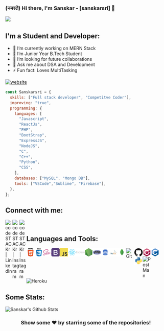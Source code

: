 ### (नमस्ते) Hi there, I'm Sanskar - [sanskarsri] 👋

<img src="https://raw.githubusercontent.com/halfrost/halfrost/master/icons/header_.png"/>

## I'm a Student and Developer:

- 🔭 I’m currently working on MERN Stack
- 🌱 I’m Junior Year B.Tech Student
- 👯 I’m looking for future collaborations
- 💬 Ask me about DSA and Development
- ⚡ Fun fact: Loves MultiTasking

[![website](https://img.shields.io/website?label=sanskarsri&style=for-the-badge&url=https%3A%2F%2Fcodestackr.com)](https://sanskar-sri.herokuapp.com/)

```javascript
const Sanskarsri = {
  skills: ["Full stack developer", "Competitve Coder"],
  improving: "true",
  programming: {
    languages: [
      "Javascript",
      "ReactJs",
      "PHP",
      "BootStrap",
      "ExpressJS",
      "NodeJS",
      "C",
      "C++",
      "Python",
      "CSS",
    ],
    databases: ["MySQL", "Mongo DB"],
    tools: ["VSCode","Sublime", "Firebase"],
  },
};
```

## Connect with me:

[<img align="left" alt="codeSTACKr | LinkedIn" width="22px" src="https://cdn.jsdelivr.net/npm/simple-icons@v3/icons/linkedin.svg" />][linkedin]
[<img align="left" alt="codeSTACKr | Instagram" width="22px" src="https://cdn.jsdelivr.net/npm/simple-icons@v3/icons/instagram.svg" />][instagram]
[<img align="left" alt="codeSTACKr | Instagram" width="22px" src="https://cdn.jsdelivr.net/npm/simple-icons@v3/icons/gmail.svg" />][email]

<br />

## Languages and Tools:

<img align="left" alt="HTML5" width="26px" src="https://raw.githubusercontent.com/github/explore/80688e429a7d4ef2fca1e82350fe8e3517d3494d/topics/html/html.png" />
<img align="left" alt="CSS3" width="26px" src="https://raw.githubusercontent.com/github/explore/80688e429a7d4ef2fca1e82350fe8e3517d3494d/topics/css/css.png" />
<img align="left" alt="Sass" width="26px" src="https://raw.githubusercontent.com/github/explore/80688e429a7d4ef2fca1e82350fe8e3517d3494d/topics/sass/sass.png" />
<img align="left" alt="Bootstrap" width="26px" src="https://raw.githubusercontent.com/github/explore/80688e429a7d4ef2fca1e82350fe8e3517d3494d/topics/bootstrap/bootstrap.png" />
<img align="left" alt="JavaScript" width="26px" src="https://raw.githubusercontent.com/github/explore/80688e429a7d4ef2fca1e82350fe8e3517d3494d/topics/javascript/javascript.png" />
<img align="left" alt="React" width="26px" src="https://raw.githubusercontent.com/github/explore/80688e429a7d4ef2fca1e82350fe8e3517d3494d/topics/react/react.png" />
<img align='left' alt='ExpressJS' width="26px" src="https://raw.githubusercontent.com/github/explore/80688e429a7d4ef2fca1e82350fe8e3517d3494d/topics/express/express.png" />
<img align="left" alt="Node.js" width="26px" src="https://raw.githubusercontent.com/github/explore/80688e429a7d4ef2fca1e82350fe8e3517d3494d/topics/nodejs/nodejs.png" />
<img align="left" alt="PHP" width="26px" src="https://raw.githubusercontent.com/github/explore/ccc16358ac4530c6a69b1b80c7223cd2744dea83/topics/php/php.png" />
<img align="left" alt="SQL" width="26px" src="https://raw.githubusercontent.com/github/explore/80688e429a7d4ef2fca1e82350fe8e3517d3494d/topics/sql/sql.png" />
<img align="left" alt="MySQL" width="26px" src="https://raw.githubusercontent.com/github/explore/80688e429a7d4ef2fca1e82350fe8e3517d3494d/topics/mysql/mysql.png" />
<img align="left" alt="MongoDB" width="26px" src="https://raw.githubusercontent.com/vscode-icons/vscode-icons/master/icons/file_type_mongo.svg" />
<img align="left" alt="Git" width="26px" src="https://www.vectorlogo.zone/logos/git-scm/git-scm-icon.svg" />
<img align="left" alt="GitHub" width="26px" src="https://raw.githubusercontent.com/github/explore/78df643247d429f6cc873026c0622819ad797942/topics/github/github.png" />
<img align="left" alt="Cpp" width="26px" src="https://raw.githubusercontent.com/devicons/devicon/master/icons/cplusplus/cplusplus-original.svg" />
<img align="left" alt="C" width="26px" src="https://raw.githubusercontent.com/devicons/devicon/master/icons/c/c-original.svg" />
<img align="left" alt="Python" width="26px" src="https://raw.githubusercontent.com/devicons/devicon/master/icons/python/python-original.svg" />
<img align="left" alt="PostMan" width="26px" src="https://www.vectorlogo.zone/logos/getpostman/getpostman-icon.svg" />
<img alt="Heroku" width="26px" src="https://www.vectorlogo.zone/logos/heroku/heroku-icon.svg" />

## Some Stats:

<img alt="Sanskar's Github Stats" src="https://github-readme-stats.vercel.app/api?username=sanskarsri&count_private=true&show_icons=true&hide_border=true" />

 <div align="center"> 
<h3> Show some ❤️ by starring some of the repositories!</h3>
</div>


[portfolio]: https://sanskar-sri.herokuapp.com/
[linkedin]: https://www.linkedin.com/in/sanskar-srivastava-0319b3194/
[instagram]: https://www.instagram.com/its.sanskar.sri/
[email]: mailto:sanskar0703@gmail.com
